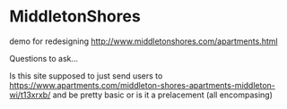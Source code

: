 # MiddletonShores
demo for redesigning http://www.middletonshores.com/apartments.html

Questions to ask...

Is this site supposed to just send users to https://www.apartments.com/middleton-shores-apartments-middleton-wi/t13xrxb/ and be pretty basic or is it a prelacement (all encompasing)


